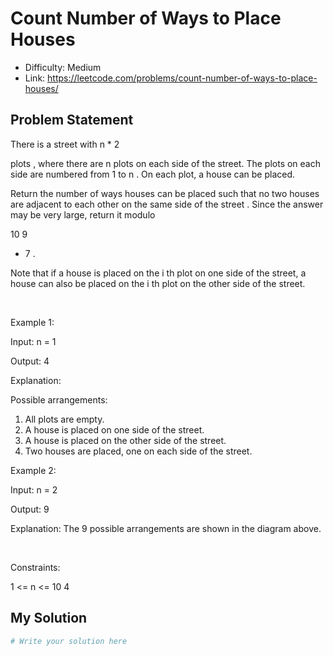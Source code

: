 # Count Number of Ways to Place Houses
- Difficulty: Medium
- Link: https://leetcode.com/problems/count-number-of-ways-to-place-houses/

## Problem Statement

There is a street with 
n * 2
 
plots
, where there are 
n
 plots on each side of the street. The plots on each side are numbered from 
1
 to 
n
. On each plot, a house can be placed.


Return 
the number of ways houses can be placed such that no two houses are adjacent to each other on the same side of the street
. Since the answer may be very large, return it 
modulo
 
10
9
 + 7
.


Note that if a house is placed on the 
i
th
 plot on one side of the street, a house can also be placed on the 
i
th
 plot on the other side of the street.


 


Example 1:




Input:
 n = 1

Output:
 4

Explanation:
 
Possible arrangements:
1. All plots are empty.
2. A house is placed on one side of the street.
3. A house is placed on the other side of the street.
4. Two houses are placed, one on each side of the street.



Example 2:






Input:
 n = 2

Output:
 9

Explanation:
 The 9 possible arrangements are shown in the diagram above.



 


Constraints:




1 <= n <= 10
4

## My Solution

```python
# Write your solution here
```
